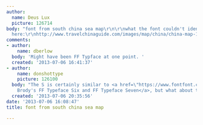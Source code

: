 ```yaml
---
author:
  name: Deus Lux
  picture: 126714
body: "font from south china sea map\r\n\r\nwhat the font couldn't identify\r\n\r\nlink
  here:\r\nhttp://www.travelchinaguide.com/images/map/china/china-map-1.jpg"
comments:
- author:
    name: dberlow
  body: 'Might have been FF Typface at one point. '
  created: '2013-07-06 16:41:37'
- author:
    name: donshottype
    picture: 126100
  body: "The S is certainly similar to <a href=\"https://www.fontfont.com/fonts/typeface-six-and-seven\">Neville
    Brody's FF Typeface Six and FF Typeface Seven</a>, but what about the T?\r\nDon"
  created: '2013-07-06 20:35:56'
date: '2013-07-06 16:08:47'
title: font from south china sea map

---
```

